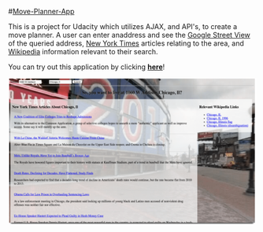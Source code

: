 #[Move-Planner-App](http://samurairanderson.github.io/Move-Planner-App)

This is a project for Udacity which utilizes AJAX, and API's, to create a move planner. A 
user can enter anaddress and see the 
[Google Street View](https://www.google.com/maps/views/streetview?gl=us) of the queried 
address, [New York Times](http://www.nytimes.com/) articles relating to the area, and 
[Wikipedia](https://www.wikipedia.org/) information relevant to their search.

You can try out this application by clicking [**here**](http://samurairanderson.github.io/Move-Planner-App)! 

![Move Planner App Image](images/mpa.png)